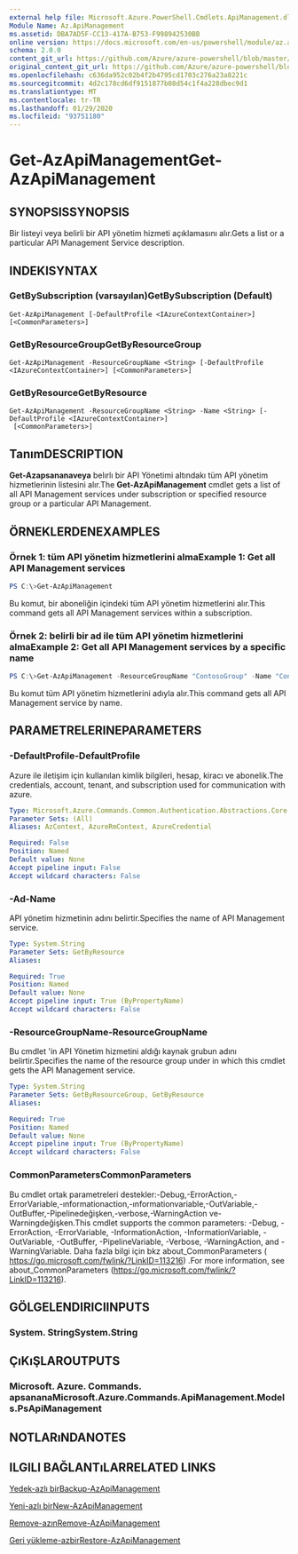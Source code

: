 ```yaml
---
external help file: Microsoft.Azure.PowerShell.Cmdlets.ApiManagement.dll-Help.xml
Module Name: Az.ApiManagement
ms.assetid: DBA7AD5F-CC13-417A-B753-F998942530BB
online version: https://docs.microsoft.com/en-us/powershell/module/az.apimanagement/get-azapimanagement
schema: 2.0.0
content_git_url: https://github.com/Azure/azure-powershell/blob/master/src/ApiManagement/ApiManagement/help/Get-AzApiManagement.md
original_content_git_url: https://github.com/Azure/azure-powershell/blob/master/src/ApiManagement/ApiManagement/help/Get-AzApiManagement.md
ms.openlocfilehash: c636da952c02b4f2b4795cd1703c276a23a8221c
ms.sourcegitcommit: 4d2c178cd6df9151877b08d54c1f4a228dbec9d1
ms.translationtype: MT
ms.contentlocale: tr-TR
ms.lasthandoff: 01/29/2020
ms.locfileid: "93751180"
---
```

# <span data-ttu-id="8907a-101">Get-AzApiManagement</span><span class="sxs-lookup"><span data-stu-id="8907a-101">Get-AzApiManagement</span></span>

## <span data-ttu-id="8907a-102">SYNOPSIS</span><span class="sxs-lookup"><span data-stu-id="8907a-102">SYNOPSIS</span></span>
<span data-ttu-id="8907a-103">Bir listeyi veya belirli bir API yönetim hizmeti açıklamasını alır.</span><span class="sxs-lookup"><span data-stu-id="8907a-103">Gets a list or a particular API Management Service description.</span></span>

## <span data-ttu-id="8907a-104">INDEKI</span><span class="sxs-lookup"><span data-stu-id="8907a-104">SYNTAX</span></span>

### <span data-ttu-id="8907a-105">GetBySubscription (varsayılan)</span><span class="sxs-lookup"><span data-stu-id="8907a-105">GetBySubscription (Default)</span></span>
```
Get-AzApiManagement [-DefaultProfile <IAzureContextContainer>] [<CommonParameters>]
```

### <span data-ttu-id="8907a-106">GetByResourceGroup</span><span class="sxs-lookup"><span data-stu-id="8907a-106">GetByResourceGroup</span></span>
```
Get-AzApiManagement -ResourceGroupName <String> [-DefaultProfile <IAzureContextContainer>] [<CommonParameters>]
```

### <span data-ttu-id="8907a-107">GetByResource</span><span class="sxs-lookup"><span data-stu-id="8907a-107">GetByResource</span></span>
```
Get-AzApiManagement -ResourceGroupName <String> -Name <String> [-DefaultProfile <IAzureContextContainer>]
 [<CommonParameters>]
```

## <span data-ttu-id="8907a-108">Tanım</span><span class="sxs-lookup"><span data-stu-id="8907a-108">DESCRIPTION</span></span>
<span data-ttu-id="8907a-109">**Get-Azapsananaveya** belırlı bir API Yönetimi altındakı tüm API yönetim hizmetlerinin listesini alır.</span><span class="sxs-lookup"><span data-stu-id="8907a-109">The **Get-AzApiManagement** cmdlet gets a list of all API Management services under subscription or specified resource group or a particular API Management.</span></span>

## <span data-ttu-id="8907a-110">ÖRNEKLERDEN</span><span class="sxs-lookup"><span data-stu-id="8907a-110">EXAMPLES</span></span>

### <span data-ttu-id="8907a-111">Örnek 1: tüm API yönetim hizmetlerini alma</span><span class="sxs-lookup"><span data-stu-id="8907a-111">Example 1: Get all API Management services</span></span>
```powershell
PS C:\>Get-AzApiManagement
```

<span data-ttu-id="8907a-112">Bu komut, bir aboneliğin içindeki tüm API yönetim hizmetlerini alır.</span><span class="sxs-lookup"><span data-stu-id="8907a-112">This command gets all API Management services within a subscription.</span></span>

### <span data-ttu-id="8907a-113">Örnek 2: belirli bir ad ile tüm API yönetim hizmetlerini alma</span><span class="sxs-lookup"><span data-stu-id="8907a-113">Example 2: Get all API Management services by a specific name</span></span>
```powershell
PS C:\>Get-AzApiManagement -ResourceGroupName "ContosoGroup" -Name "ContosoApi"
```

<span data-ttu-id="8907a-114">Bu komut tüm API yönetim hizmetlerini adıyla alır.</span><span class="sxs-lookup"><span data-stu-id="8907a-114">This command gets all API Management service by name.</span></span>

## <span data-ttu-id="8907a-115">PARAMETRELERINE</span><span class="sxs-lookup"><span data-stu-id="8907a-115">PARAMETERS</span></span>

### <span data-ttu-id="8907a-116">-DefaultProfile</span><span class="sxs-lookup"><span data-stu-id="8907a-116">-DefaultProfile</span></span>
<span data-ttu-id="8907a-117">Azure ile iletişim için kullanılan kimlik bilgileri, hesap, kiracı ve abonelik.</span><span class="sxs-lookup"><span data-stu-id="8907a-117">The credentials, account, tenant, and subscription used for communication with azure.</span></span>

```yaml
Type: Microsoft.Azure.Commands.Common.Authentication.Abstractions.Core.IAzureContextContainer
Parameter Sets: (All)
Aliases: AzContext, AzureRmContext, AzureCredential

Required: False
Position: Named
Default value: None
Accept pipeline input: False
Accept wildcard characters: False
```

### <span data-ttu-id="8907a-118">-Ad</span><span class="sxs-lookup"><span data-stu-id="8907a-118">-Name</span></span>
<span data-ttu-id="8907a-119">API yönetim hizmetinin adını belirtir.</span><span class="sxs-lookup"><span data-stu-id="8907a-119">Specifies the name of API Management service.</span></span>

```yaml
Type: System.String
Parameter Sets: GetByResource
Aliases:

Required: True
Position: Named
Default value: None
Accept pipeline input: True (ByPropertyName)
Accept wildcard characters: False
```

### <span data-ttu-id="8907a-120">-ResourceGroupName</span><span class="sxs-lookup"><span data-stu-id="8907a-120">-ResourceGroupName</span></span>
<span data-ttu-id="8907a-121">Bu cmdlet 'in API Yönetim hizmetini aldığı kaynak grubun adını belirtir.</span><span class="sxs-lookup"><span data-stu-id="8907a-121">Specifies the name of the resource group under in which this cmdlet gets the API Management service.</span></span>

```yaml
Type: System.String
Parameter Sets: GetByResourceGroup, GetByResource
Aliases:

Required: True
Position: Named
Default value: None
Accept pipeline input: True (ByPropertyName)
Accept wildcard characters: False
```

### <span data-ttu-id="8907a-122">CommonParameters</span><span class="sxs-lookup"><span data-stu-id="8907a-122">CommonParameters</span></span>
<span data-ttu-id="8907a-123">Bu cmdlet ortak parametreleri destekler:-Debug,-ErrorAction,-ErrorVariable,-ınformationaction,-ınformationvariable,-OutVariable,-OutBuffer,-Pipelinedeğişken,-verbose,-WarningAction ve-Warningdeğişken.</span><span class="sxs-lookup"><span data-stu-id="8907a-123">This cmdlet supports the common parameters: -Debug, -ErrorAction, -ErrorVariable, -InformationAction, -InformationVariable, -OutVariable, -OutBuffer, -PipelineVariable, -Verbose, -WarningAction, and -WarningVariable.</span></span> <span data-ttu-id="8907a-124">Daha fazla bilgi için bkz about_CommonParameters ( https://go.microsoft.com/fwlink/?LinkID=113216) .</span><span class="sxs-lookup"><span data-stu-id="8907a-124">For more information, see about_CommonParameters (https://go.microsoft.com/fwlink/?LinkID=113216).</span></span>

## <span data-ttu-id="8907a-125">GÖLGELENDIRICI</span><span class="sxs-lookup"><span data-stu-id="8907a-125">INPUTS</span></span>

### <span data-ttu-id="8907a-126">System. String</span><span class="sxs-lookup"><span data-stu-id="8907a-126">System.String</span></span>

## <span data-ttu-id="8907a-127">ÇıKıŞLAR</span><span class="sxs-lookup"><span data-stu-id="8907a-127">OUTPUTS</span></span>

### <span data-ttu-id="8907a-128">Microsoft. Azure. Commands. apsanana</span><span class="sxs-lookup"><span data-stu-id="8907a-128">Microsoft.Azure.Commands.ApiManagement.Models.PsApiManagement</span></span>

## <span data-ttu-id="8907a-129">NOTLARıNDA</span><span class="sxs-lookup"><span data-stu-id="8907a-129">NOTES</span></span>

## <span data-ttu-id="8907a-130">ILGILI BAĞLANTıLAR</span><span class="sxs-lookup"><span data-stu-id="8907a-130">RELATED LINKS</span></span>

[<span data-ttu-id="8907a-131">Yedek-azlı bir</span><span class="sxs-lookup"><span data-stu-id="8907a-131">Backup-AzApiManagement</span></span>](./Backup-AzApiManagement.md)

[<span data-ttu-id="8907a-132">Yeni-azlı bir</span><span class="sxs-lookup"><span data-stu-id="8907a-132">New-AzApiManagement</span></span>](./New-AzApiManagement.md)

[<span data-ttu-id="8907a-133">Remove-azın</span><span class="sxs-lookup"><span data-stu-id="8907a-133">Remove-AzApiManagement</span></span>](./Remove-AzApiManagement.md)

[<span data-ttu-id="8907a-134">Geri yükleme-azbir</span><span class="sxs-lookup"><span data-stu-id="8907a-134">Restore-AzApiManagement</span></span>](./Restore-AzApiManagement.md)


